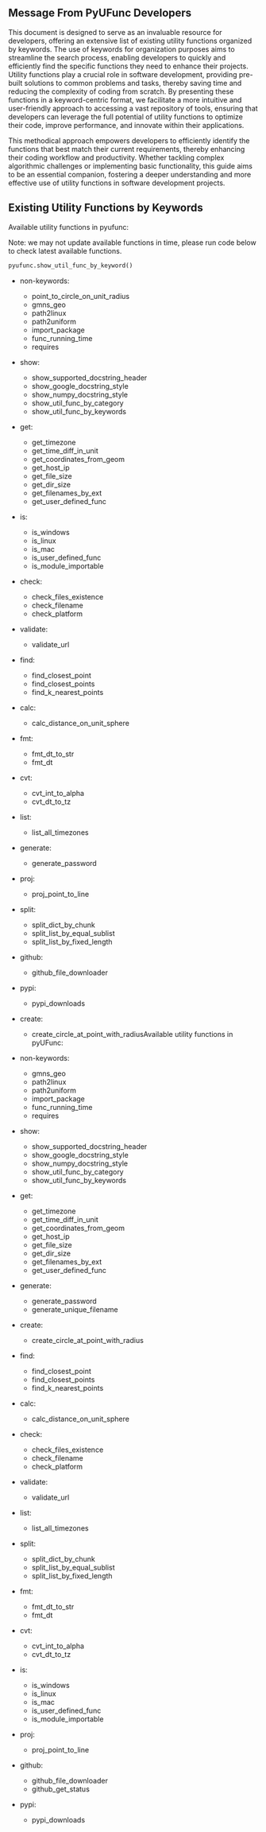 <!--
 *  Created Date: Friday, February 16th 2024
 *  Contact Info: luoxiangyong01@gmail.com
 *  Author/Copyright: Mr. Xiangyong Luo
-->

## Message From PyUFunc Developers

This document is designed to serve as an invaluable resource for developers, offering an extensive list of existing utility functions organized by keywords. The use of keywords for organization purposes aims to streamline the search process, enabling developers to quickly and efficiently find the specific functions they need to enhance their projects. Utility functions play a crucial role in software development, providing pre-built solutions to common problems and tasks, thereby saving time and reducing the complexity of coding from scratch. By presenting these functions in a keyword-centric format, we facilitate a more intuitive and user-friendly approach to accessing a vast repository of tools, ensuring that developers can leverage the full potential of utility functions to optimize their code, improve performance, and innovate within their applications.

This methodical approach empowers developers to efficiently identify the functions that best match their current requirements, thereby enhancing their coding workflow and productivity. Whether tackling complex algorithmic challenges or implementing basic functionality, this guide aims to be an essential companion, fostering a deeper understanding and more effective use of utility functions in software development projects.

## Existing Utility Functions by Keywords

Available utility functions in pyufunc:

Note: we may not update available functions in time, please run code below to check latest available functions.

```python
pyufunc.show_util_func_by_keyword()
```

- non-keywords:
  - point_to_circle_on_unit_radius
  - gmns_geo
  - path2linux
  - path2uniform
  - import_package
  - func_running_time
  - requires

- show:
  - show_supported_docstring_header
  - show_google_docstring_style
  - show_numpy_docstring_style
  - show_util_func_by_category
  - show_util_func_by_keywords

- get:
  - get_timezone
  - get_time_diff_in_unit
  - get_coordinates_from_geom
  - get_host_ip
  - get_file_size
  - get_dir_size
  - get_filenames_by_ext
  - get_user_defined_func

- is:
  - is_windows
  - is_linux
  - is_mac
  - is_user_defined_func
  - is_module_importable

- check:
  - check_files_existence
  - check_filename
  - check_platform

- validate:
  - validate_url

- find:
  - find_closest_point
  - find_closest_points
  - find_k_nearest_points

- calc:
  - calc_distance_on_unit_sphere

- fmt:
  - fmt_dt_to_str
  - fmt_dt

- cvt:
  - cvt_int_to_alpha
  - cvt_dt_to_tz

- list:
  - list_all_timezones

- generate:
  - generate_password

- proj:
  - proj_point_to_line

- split:
  - split_dict_by_chunk
  - split_list_by_equal_sublist
  - split_list_by_fixed_length

- github:
  - github_file_downloader

- pypi:
  - pypi_downloads

- create:
  - create_circle_at_point_with_radiusAvailable utility functions in pyUFunc:

- non-keywords:
  - gmns_geo
  - path2linux
  - path2uniform
  - import_package
  - func_running_time
  - requires

- show:
  - show_supported_docstring_header
  - show_google_docstring_style
  - show_numpy_docstring_style
  - show_util_func_by_category
  - show_util_func_by_keywords

- get:
  - get_timezone
  - get_time_diff_in_unit
  - get_coordinates_from_geom
  - get_host_ip
  - get_file_size
  - get_dir_size
  - get_filenames_by_ext
  - get_user_defined_func

- generate:
  - generate_password
  - generate_unique_filename

- create:
  - create_circle_at_point_with_radius

- find:
  - find_closest_point
  - find_closest_points
  - find_k_nearest_points

- calc:
  - calc_distance_on_unit_sphere

- check:
  - check_files_existence
  - check_filename
  - check_platform

- validate:
  - validate_url

- list:
  - list_all_timezones

- split:
  - split_dict_by_chunk
  - split_list_by_equal_sublist
  - split_list_by_fixed_length

- fmt:
  - fmt_dt_to_str
  - fmt_dt

- cvt:
  - cvt_int_to_alpha
  - cvt_dt_to_tz

- is:
  - is_windows
  - is_linux
  - is_mac
  - is_user_defined_func
  - is_module_importable

- proj:
  - proj_point_to_line

- github:
  - github_file_downloader
  - github_get_status

- pypi:
  - pypi_downloads
